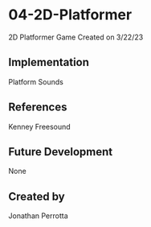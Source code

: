 # 04-2D-Platformer

2D Platformer Game 
Created on 3/22/23

## Implementation
Platform
Sounds

## References
Kenney
Freesound

## Future Development
None

## Created by
Jonathan Perrotta
